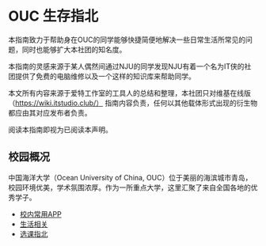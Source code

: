 # OUC 生存指北

本指南致力于帮助身在OUC的同学能够快捷简便地解决一些日常生活所常见的问题，同时也能够扩大本社团的知名度。

本指南的灵感来源于某人偶然间通过NJU的同学发现NJU有着一个名为IT侠的社团提供了免费的电脑维修以及一个这样的知识库来帮助同学。

本文所有内容来源于爱特工作室的工具人的总结和整理，本社团只对维基在线版 （https://wiki.itstudio.club/） 指南内容负责，任何以其他载体形式出现的衍生物都应由其对应发布者负责。

阅读本指南即视为已阅读本声明。

## 校园概况

中国海洋大学（Ocean University of China, OUC）位于美丽的海滨城市青岛，校园环境优美，学术氛围浓厚。作为一所重点大学，这里汇聚了来自全国各地的优秀学子。

* [校内常用APP](<校内常用APP.md>)
* [生活相关](<生活相关.md>)
* [选课指北](<选课指北.md>)
